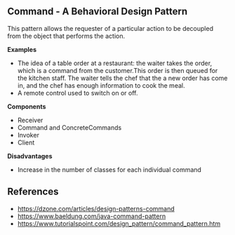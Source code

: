 ## Command - A Behavioral Design Pattern

This pattern allows the requester of a particular action to be decoupled from the object that performs the action.

**Examples**

* The idea of a table order at a restaurant: the waiter takes the order, which is a command from the customer.This order is then queued for the kitchen staff.  The waiter tells the chef that the a new order has come in, and the chef has enough information to cook the meal.
* A remote control used to switch on or off.

**Components**
* Receiver
* Command and ConcreteCommands
* Invoker
* Client

**Disadvantages**

* Increase in the number of classes for each individual command

## References

* https://dzone.com/articles/design-patterns-command
* https://www.baeldung.com/java-command-pattern
* https://www.tutorialspoint.com/design_pattern/command_pattern.htm